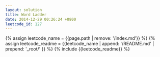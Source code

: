 ```yaml
---
layout: solution
title: Word Ladder
date: 2014-12-29 00:26:24 +0800
leetcode_id: 127
---
```

{% assign leetcode_name = {{page.path | remove: '/index.md'}}  %}
{% assign leetcode_readme = {{leetcode_name | append: '/README.md' | prepend: '_root/' }}  %}
{% include {{leetcode_readme}} %}
